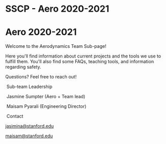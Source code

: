 # SSCP - Aero 2020-2021

# Aero 2020-2021

Welcome to the Aerodynamics Team Sub-page! 

Here you'll find information about current projects and the tools we use to fulfill them. You'll also find some FAQs, teaching tools, and information regarding safety.

Questions? Feel free to reach out!

 Sub-team Leadership

 Jasmine Sumpter (Aero + Team lead)

 Maisam Pyarali (Engineering Director)

 Contact

jasimina@stanford.edu

maisam@stanford.edu

